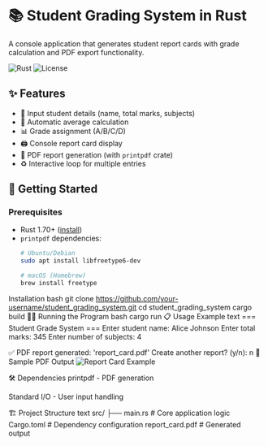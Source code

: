# 📚 Student Grading System in Rust

A console application that generates student report cards with grade calculation and PDF export functionality.

![Rust](https://img.shields.io/badge/Rust-1.70+-orange?logo=rust)
![License](https://img.shields.io/badge/License-MIT-blue)

## ✨ Features

- 📝 Input student details (name, total marks, subjects)
- 🧮 Automatic average calculation
- 📊 Grade assignment (A/B/C/D)
- 🖨️ Console report card display
- 📄 PDF report generation (with `printpdf` crate)
- ♻️ Interactive loop for multiple entries

## 🚀 Getting Started

### Prerequisites
- Rust 1.70+ ([install](https://www.rust-lang.org/tools/install))
- `printpdf` dependencies:
  ```bash
  # Ubuntu/Debian
  sudo apt install libfreetype6-dev
  
  # macOS (Homebrew)
  brew install freetype
Installation
bash
git clone https://github.com/your-username/student_grading_system.git
cd student_grading_system
cargo build
🏃‍♂️ Running the Program
bash
cargo run
📋 Usage Example
text
=== Student Grade System ===
Enter student name: Alice Johnson
Enter total marks: 345
Enter number of subjects: 4


✅ PDF report generated: 'report_card.pdf'
Create another report? (y/n): n
📂 Sample PDF Output
![Report Card Example](images/report_card.png)


🛠️ Dependencies
printpdf - PDF generation

Standard I/O - User input handling

🏗️ Project Structure
text
src/
├── main.rs          # Core application logic
Cargo.toml           # Dependency configuration
report_card.pdf      # Generated output


